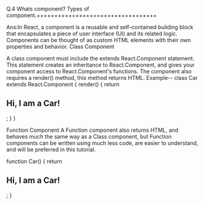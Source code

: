 Q.4 Whats component? Types of component.++++++++++++++++++++++++++++++++++

Ans:In React, a component is a reusable and self-contained building block that encapsulates a piece of user interface (UI) and its related logic. Components can be thought of as custom HTML elements with their own properties and behavior.
Class Component

A class component must include the extends React.Component statement. This statement creates an inheritance to React.Component, and gives your component access to React.Component's functions.
The component also requires a render() method, this method returns HTML.
Example--
class Car extends React.Component {
  render() {
    return <h2>Hi, I am a Car!</h2>;
  }
}

Function Component
A Function component also returns HTML, and behaves much the same way as a Class component, but Function components can be written using much less code, are easier to understand, and will be preferred in this tutorial.

function Car() {
  return <h2>Hi, I am a Car!</h2>;
}